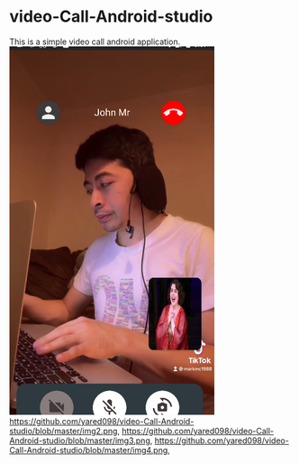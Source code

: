 # video-Call-Android-studio
This is a simple video call android application.
![image 1](https://github.com/yared098/video-Call-Android-studio/blob/master/img1.png)
https://github.com/yared098/video-Call-Android-studio/blob/master/img2.png,
https://github.com/yared098/video-Call-Android-studio/blob/master/img3.png,
https://github.com/yared098/video-Call-Android-studio/blob/master/img4.png,
